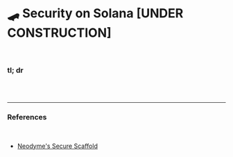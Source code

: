 # 🛹 Security on Solana [UNDER CONSTRUCTION]

<br>


### tl; dr

<br>

<br>

---

### References

<br>

* [Neodyme's Secure Scaffold](https://github.com/neodyme-labs/tradeoffer-secure-coding-workshop.git)